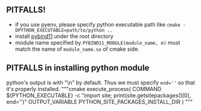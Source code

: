 ## PITFALLS!
- if you use pyenv, please specify python executable path like `cmake -DPYTHON_EXECUTABLE=path/to/python ..`
- install [pybind11](https://github.com/pybind/pybind11) under the root directory
- module name specified by `PYBIND11_MODULE(module_name, m)` must match the name of `module_name.so` of cmake side.

## PITFALLS in installing python module
python's output is with "\n" by default. Thus we must specify `end=''` so that it's properly installed.
"""cmake
execute_process(
    COMMAND ${PYTHON_EXECUTABLE} -c "import site; print(site.getsitepackages()[0], end='')"
    OUTPUT_VARIABLE PYTHON_SITE_PACKAGES_INSTALL_DIR
    )
"""

